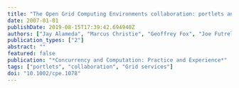 ```yaml
---
title: "The Open Grid Computing Environments collaboration: portlets and services for science gateways"
date: 2007-01-01
publishDate: 2019-08-15T17:39:42.694940Z
authors: ["Jay Alameda", "Marcus Christie", "Geoffrey Fox", "Joe Futrelle", "Dennis Gannon", "Mihael Hategan", "Gopi Kandaswamy", "Gregor von Laszewski", "Mehmet A. Nacar", "Marlon Pierce", "Eric Roberts", "Charles Severance", "Mary Thomas"]
publication_types: ["2"]
abstract: ""
featured: false
publication: "*Concurrency and Computation: Practice and Experience*"
tags: ["portlets", "collaboration", "Grid services"]
doi: "10.1002/cpe.1078"
---
```


